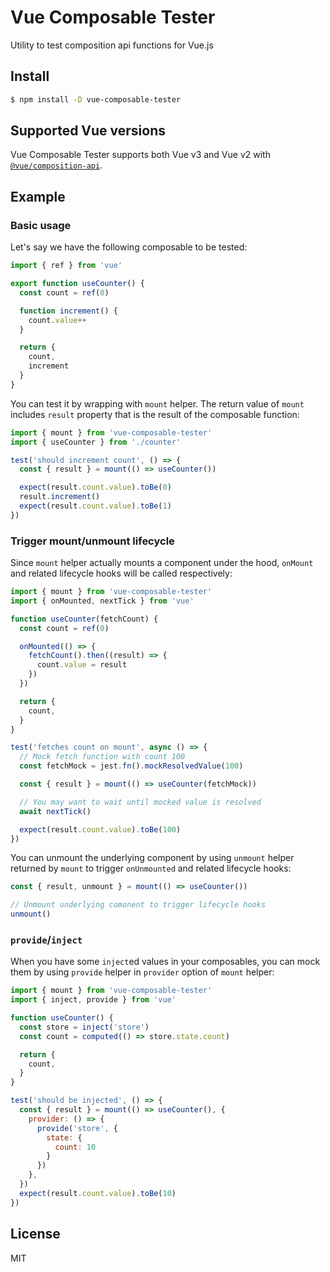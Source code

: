 # Vue Composable Tester

Utility to test composition api functions for Vue.js

## Install

```sh
$ npm install -D vue-composable-tester
```

## Supported Vue versions

Vue Composable Tester supports both Vue v3 and Vue v2 with [`@vue/composition-api`](https://github.com/vuejs/composition-api).

## Example

### Basic usage

Let's say we have the following composable to be tested:

```js
import { ref } from 'vue'

export function useCounter() {
  const count = ref(0)

  function increment() {
    count.value++
  }

  return {
    count,
    increment
  }
}
```

You can test it by wrapping with `mount` helper. The return value of `mount` includes `result` property that is the result of the composable function:

```js
import { mount } from 'vue-composable-tester'
import { useCounter } from './counter'

test('should increment count', () => {
  const { result } = mount(() => useCounter())

  expect(result.count.value).toBe(0)
  result.increment()
  expect(result.count.value).toBe(1)
})
```

### Trigger mount/unmount lifecycle

Since `mount` helper actually mounts a component under the hood, `onMount` and related lifecycle hooks will be called respectively:

```js
import { mount } from 'vue-composable-tester'
import { onMounted, nextTick } from 'vue'

function useCounter(fetchCount) {
  const count = ref(0)

  onMounted(() => {
    fetchCount().then((result) => {
      count.value = result
    })
  })

  return {
    count,
  }
}

test('fetches count on mount', async () => {
  // Mock fetch function with count 100
  const fetchMock = jest.fn().mockResolvedValue(100)

  const { result } = mount(() => useCounter(fetchMock))

  // You may want to wait until mocked value is resolved
  await nextTick()

  expect(result.count.value).toBe(100)
})
```

You can unmount the underlying component by using `unmount` helper returned by `mount` to trigger `onUnmounted` and related lifecycle hooks:

```js
const { result, unmount } = mount(() => useCounter())

// Unmount underlying comonent to trigger lifecycle hooks
unmount()
```

### `provide`/`inject`

When you have some `inject`ed values in your composables, you can mock them by using `provide` helper in `provider` option of `mount` helper:

```js
import { mount } from 'vue-composable-tester'
import { inject, provide } from 'vue'

function useCounter() {
  const store = inject('store')
  const count = computed(() => store.state.count)

  return {
    count,
  }
}

test('should be injected', () => {
  const { result } = mount(() => useCounter(), {
    provider: () => {
      provide('store', {
        state: {
          count: 10
        }
      })
    },
  })
  expect(result.count.value).toBe(10)
})
```


## License

MIT
